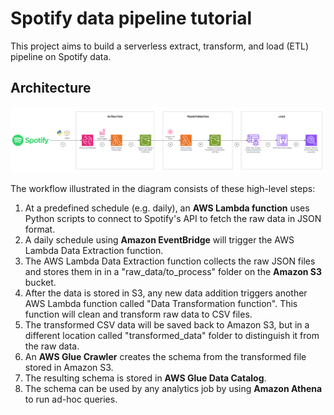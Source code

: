 # Spotify data pipeline tutorial

This project aims to build a serverless extract, transform, and load (ETL) pipeline on Spotify data.

## Architecture 

![diagram](assets/spotify-etl-pipeline-aws-architecture.png)

The workflow illustrated in the diagram consists of these high-level steps:

1. At a predefined schedule (e.g. daily), an **AWS Lambda function** uses Python scripts to connect to Spotify's API to fetch the raw data in JSON format.
1. A daily schedule using **Amazon EventBridge** will trigger the AWS Lambda Data Extraction function.
1. The AWS Lambda Data Extraction function collects the raw JSON files and stores them in in a "raw_data/to_process" folder on the **Amazon S3** bucket.
1. After the data is stored in S3, any new data addition triggers another AWS Lambda function called "Data Transformation function". This function will clean and transform raw data to CSV files.
1. The transformed CSV data will be saved back to Amazon S3, but in a different location called "transformed_data" folder to distinguish it from the raw data.
1. An **AWS Glue Crawler** creates the schema from the transformed file stored in Amazon S3.
1. The resulting schema is stored in **AWS Glue Data Catalog**.
1. The schema can be used by any analytics job by using **Amazon Athena** to run ad-hoc queries.